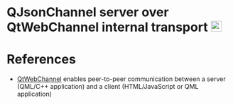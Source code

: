 # QJsonChannel server over QtWebChannel internal transport <img src="https://seeklogo.com/images/C/c-logo-43CE78FF9C-seeklogo.com.png" width="24" height="24">

# References
- [QtWebChannel](https://doc.qt.io/qt-5.12/qtwebchannel-index.html) enables peer-to-peer communication between a server (QML/C++ application) and a client (HTML/JavaScript or QML application)